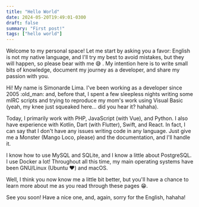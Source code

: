 ```yaml
---
title: "Hello World"
date: 2024-05-20T19:49:01-0300
draft: false
summary: "First post!"
tags: ["hello world"]
---
```

Welcome to my personal space! Let me start by asking you a favor: English is not my native language, and I'll try my best to avoid mistakes, but they will happen, so please bear with me :sweat_smile: . My intention here is to write small bits of knowledge, document my journey as a developer, and share my passion with you.

Hi! My name is Simonarde Lima. I've been working as a developer since 2005 :old_man: and, before that, I spent a few sleepless nights writing some mIRC scripts and trying to reproduce my mom's work using Visual Basic (yeah, my knee just squeaked here... did you hear it? hahaha).

Today, I primarily work with PHP, JavaScript (with Vue), and Python. I also have experience with Kotlin, Dart (with Flutter), Swift, and React. In fact, I can say that I don't have any issues writing code in any language. Just give me a Monster (Mango Loco, please) and the documentation, and I'll handle it.

I know how to use MySQL and SQLite, and I know a little about PostgreSQL. I use Docker a lot! Throughout all this time, my main operating systems have been GNU/Linux (Ubuntu :heart:) and macOS.

Well, I think you now know me a little bit better, but you'll have a chance to learn more about me as you read through these pages :grin:.

See you soon! Have a nice one, and, again, sorry for the English, hahaha!
